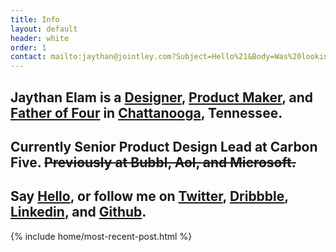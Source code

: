 ```yaml
---
title: Info
layout: default
header: white
order: 1
contact: mailto:jaythan@jointley.com?Subject=Hello%21&Body=Was%20looking%20at%20your%20website%20and%20wanted%20to%20say%20hello%21
---
```


<div class="txt-big"></div>
<section class="slide page-header xs-mt6 xs-pt6 vh_90 display-flex align-items-center" data-background="rgb(255, 215, 211)">
  <div class="page-header--upper inline-table wrapper xs-pb6">
      <div class="col md-col-12">
        <h1 class="display-1 text-black">
          Jaythan Elam is a <a href="#" class="txt" data-txt="😁">Designer</a>, <a href="#" class="txt" data-txt="😬">Product Maker</a>, and <a href="#" class="txt" data-txt="☕️">Father of Four</a> in <a href="#" class="txt" data-txt="☀️">Chattanooga</a>, Tennessee.
        </h1>
      </div>
  </div>
</section>
<section class="slide page-header vh_90 display-flex align-items-center" data-background="rgba(236,255,254,1)">
  <div class="page-header--upper inline-table wrapper xs-pb6">
      <div class="col md-col-12">
        <h1 class="display-1 text-black">Currently Senior Product Design Lead at Carbon Five. <del>Previously at Bubbl, Aol, and Microsoft.</del></h1>
      </div>
  </div>
</section>
<section class="slide page-header vh_90 display-flex align-items-center" data-background="rgb(229, 229, 227)">
  <div class="page-header--upper inline-table wrapper xs-pb6">
      <div class="col md-col-12">
        <h1 class="display-1 text-black">Say <a href="{{ page.contact }}" class="txt" data-txt="👋">Hello</a>, or follow me on <a href="{{ site.twitter }}" class="txt" data-txt="twitter">Twitter</a>, <a href="{{ site.dribbble }}" class="txt" data-txt="dribbble">Dribbble</a>, <a href="{{ site.linkedin }}" class="txt" data-txt="linkedin">Linkedin</a>, and <a href="{{ site.github }}" class="txt" data-txt="github">Github</a>.</h1>
      </div>
  </div>
</section>
<section class="slide" data-background="rgb(238, 238, 238)">
  {% include home/most-recent-post.html %}
</section>

